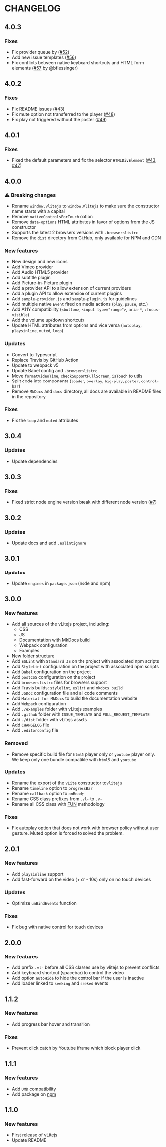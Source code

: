 # CHANGELOG

## 4.0.3

### Fixes

- Fix provider queue by ([#52](https://github.com/yoriiis/vlitejs/pull/52))
- Add new issue templates ([#56](https://github.com/yoriiis/vlitejs/pull/56))
- Fix conflicts between native keyboard shortcuts and HTML form elements ([#57](https://github.com/yoriiis/vlitejs/pull/57) by @bfiessinger)

## 4.0.2

### Fixes

- Fix README issues ([#43](https://github.com/yoriiis/vlitejs/pull/43))
- Fix mute option not transferred to the player ([#48](https://github.com/yoriiis/vlitejs/pull/48))
- Fix play not triggered without the poster ([#49](https://github.com/yoriiis/vlitejs/pull/49))

## 4.0.1

### Fixes

- Fixed the default parameters and fix the selector `HTMLDivElement` ([#43](https://github.com/yoriiis/vlitejs/pull/43), [#47](https://github.com/yoriiis/vlitejs/pull/47))

## 4.0.0

### ⚠ Breaking changes

- Rename `window.vlitejs` to `window.Vlitejs` to make sure the constructor name starts with a capital
- Remove `nativeControlsForTouch` option
- Remove `data-options` HTML attributes in favor of options from the JS constructor
- Supports the latest 2 browsers versions with `.browserslistrc`
- Remove the `dist` directory from GitHub, only available for NPM and CDN

### New features

- New design and new icons
- Add Vimeo provider
- Add Audio HTML5 provider
- Add subtitle plugin
- Add Picture-in-Picture plugin
- Add a provider API to allow extension of current providers
- Add a plugin API to allow extension of current plugins
- Add `sample-provider.js` and `sample-plugin.js` for guidelines
- Add multiple native `Event` fired on media actions (`play`, `pause`, etc.)
- Add A11Y compatibility (`<button>`, `<input type="range">`, `aria-*`, `:focus-visible`)
- Add the volume up/down shortcuts
- Update HTML attributes from options and vice versa (`autoplay`, `playsinline`, `muted`, `loop`)

### Updates

- Convert to Typescript
- Replace Travis by GitHub Action
- Update to webpack v5
- Update Babel config and `.browserslistrc`
- Move `formatVideoTime`, `checkSupportFullScreen`, `isTouch` to utils
- Split code into components (`loader`, `overlay`, `big-play`, `poster`, `control-bar`)
- Remove `MkDocs` and `docs` directory, all docs are available in README files in the repository

### Fixes

- Fix the `loop` and `muted` attributes

## 3.0.4

### Updates

- Update dependencies

## 3.0.3

### Fixes

- Fixed strict node engine version break with different node version ([#7](https://github.com/yoriiis/vlitejs/pull/7))

## 3.0.2

### Updates

- Update docs and add `.eslintignore`

## 3.0.1

### Updates

- Update `engines` in `package.json` (node and npm)

## 3.0.0

### New features

- Add all sources of the vLitejs project, including:
  - CSS
  - JS
  - Documentation with MkDocs build
  - Webpack configuration
  - Examples
- New folder structure
- Add `ESLint` with `Standard JS` on the project with associated npm scripts
- Add `StyleLint` configuration on the project with associated npm scripts
- Add `Babel` configuration on the project
- Add `postCSS` configuration on the project
- Add `browserslistrc` files for browsers support
- Add Travis builds: `stylelint`, `eslint` and `mkdocs build`
- Add `JSDoc` configuration file and all code comments
- Add `Material for MkDocs` to build the documentation website
- Add `Webpack` configuration
- Add `./examples` folder with vLitejs examples
- Add `.github` folder with `ISSUE_TEMPLATE` and `PULL_REQUEST_TEMPLATE`
- Add `./dist` folder with vLitejs assets
- Add `CHANGELOG` file
- Add `.editorconfig` file

### Removed

- Remove specific build file for `html5` player only or `youtube` player only. We keep only one bundle compatible with `html5` and `youtube`

### Updates

- Rename the export of the `vLite` constructor to`vlitejs`
- Rename `timeline` option to `progressBar`
- Rename `callback` option to `onReady`
- Rename CSS class prefixes from `.vl-` to `.v-`
- Rename all CSS class with [FUN](https://benfrain.com/enduring-css-writing-style-sheets-rapidly-changing-long-lived-projects/#h-H2_5) methodology

### Fixes

- Fix autoplay option that does not work with browser policy without user gesture. Muted option is forced to solved the problem.

## 2.0.1

### New features

- Add `playsinline` support
- Add fast-forward on the video (+ or - 10s) only on no touch devices

### Updates

- Optimize `unBindEvents` function

### Fixes

- Fix bug with native control for touch devices

## 2.0.0

### New features

- Add prefix `.vl-` before all CSS classes use by vlitejs to prevent conflicts
- Add keyboard shortcut (spacebar) to control the video
- Add option `autoHide` to hide the control bar if the user is inactive
- Add loader linked to `seeking` and `seeked` events

## 1.1.2

### New features

- Add progress bar hover and transition

### Fixes

- Prevent click catch by Youtube iframe which block player click

## 1.1.1

### New features

- Add `UMD` compatibility
- Add package on [npm](https://www.npmjs.com/package/vlitejs)

## 1.1.0

### New features

- First release of vLitejs
- Update README
